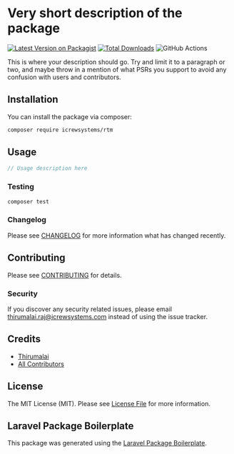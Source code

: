 # Very short description of the package

[![Latest Version on Packagist](https://img.shields.io/packagist/v/icrewsystems/rtm.svg?style=flat-square)](https://packagist.org/packages/icrewsystems/rtm)
[![Total Downloads](https://img.shields.io/packagist/dt/icrewsystems/rtm.svg?style=flat-square)](https://packagist.org/packages/icrewsystems/rtm)
![GitHub Actions](https://github.com/icrewsystems/rtm/actions/workflows/main.yml/badge.svg)

This is where your description should go. Try and limit it to a paragraph or two, and maybe throw in a mention of what PSRs you support to avoid any confusion with users and contributors.

## Installation

You can install the package via composer:

```bash
composer require icrewsystems/rtm
```

## Usage

```php
// Usage description here
```

### Testing

```bash
composer test
```

### Changelog

Please see [CHANGELOG](CHANGELOG.md) for more information what has changed recently.

## Contributing

Please see [CONTRIBUTING](CONTRIBUTING.md) for details.

### Security

If you discover any security related issues, please email thirumalai.raj@icrewsystems.com instead of using the issue tracker.

## Credits

-   [Thirumalai](https://github.com/icrewsystems)
-   [All Contributors](../../contributors)

## License

The MIT License (MIT). Please see [License File](LICENSE.md) for more information.

## Laravel Package Boilerplate

This package was generated using the [Laravel Package Boilerplate](https://laravelpackageboilerplate.com).
